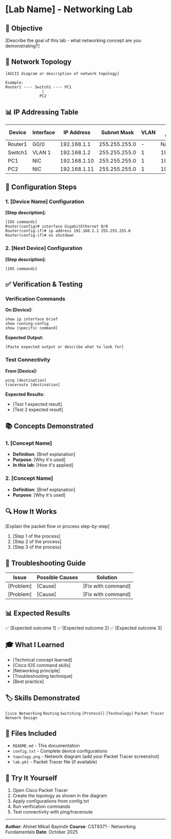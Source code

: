# [Lab Name] - Networking Lab

## 🎯 Objective

[Describe the goal of this lab - what networking concept are you demonstrating?]

## 📐 Network Topology

```
[ASCII diagram or description of network topology]

Example:
Router1 ---- Switch1 ---- PC1
                |
               PC2
```

## 📊 IP Addressing Table

| Device | Interface | IP Address | Subnet Mask | VLAN | Default Gateway |
|--------|-----------|------------|-------------|------|----------------|
| Router1 | G0/0 | 192.168.1.1 | 255.255.255.0 | - | N/A |
| Switch1 | VLAN 1 | 192.168.1.2 | 255.255.255.0 | 1 | 192.168.1.1 |
| PC1 | NIC | 192.168.1.10 | 255.255.255.0 | 1 | 192.168.1.1 |
| PC2 | NIC | 192.168.1.11 | 255.255.255.0 | 1 | 192.168.1.1 |

## 🔧 Configuration Steps

### 1. [Device Name] Configuration

**[Step description]:**
```cisco
[IOS commands]
Router(config)# interface GigabitEthernet 0/0
Router(config-if)# ip address 192.168.1.1 255.255.255.0
Router(config-if)# no shutdown
```

### 2. [Next Device] Configuration

**[Step description]:**
```cisco
[IOS commands]
```

## ✅ Verification & Testing

### Verification Commands

**On [Device]:**
```cisco
show ip interface brief
show running-config
show [specific command]
```

**Expected Output:**
```
[Paste expected output or describe what to look for]
```

### Test Connectivity

**From [Device]:**
```
ping [destination]
traceroute [destination]
```

**Expected Results:**
- [Test 1 expected result]
- [Test 2 expected result]

## 📚 Concepts Demonstrated

### 1. [Concept Name]
- **Definition**: [Brief explanation]
- **Purpose**: [Why it's used]
- **In this lab**: [How it's applied]

### 2. [Concept Name]
- **Definition**: [Brief explanation]
- **Purpose**: [Why it's used]

## 🔍 How It Works

[Explain the packet flow or process step-by-step]

1. [Step 1 of the process]
2. [Step 2 of the process]
3. [Step 3 of the process]

## 🐛 Troubleshooting Guide

| Issue | Possible Causes | Solution |
|-------|----------------|----------|
| [Problem] | [Cause] | [Fix with command] |
| [Problem] | [Cause] | [Fix with command] |

## 📊 Expected Results

✅ [Expected outcome 1]
✅ [Expected outcome 2]
✅ [Expected outcome 3]

## 🎓 What I Learned

- [Technical concept learned]
- [Cisco IOS command skills]
- [Networking principle]
- [Troubleshooting technique]
- [Best practice]

## 🏷️ Skills Demonstrated

`Cisco Networking` `Routing` `Switching` `[Protocol]` `[Technology]` `Packet Tracer` `Network Design`

## 📁 Files Included

- `README.md` - This documentation
- `config.txt` - Complete device configurations
- `topology.png` - Network diagram (add your Packet Tracer screenshot)
- `lab.pkt` - Packet Tracer file (if available)

## 🚀 Try It Yourself

1. Open Cisco Packet Tracer
2. Create the topology as shown in the diagram
3. Apply configurations from config.txt
4. Run verification commands
5. Test connectivity with ping/traceroute

---

**Author**: Ahmet Mikail Bayindir
**Course**: CST8371 - Networking Fundamentals
**Date**: October 2025

